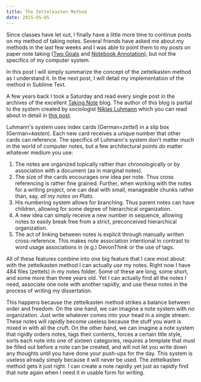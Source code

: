 ```yaml
---
title: The Zettelkasten Method
date: 2015-05-05
---
```




Since classes have let out, I finally have a little more time to continue posts on my method of taking notes.  Several friends have asked me about my methods in the last few weeks and I was able to point them to my posts on paper note taking ([Two Goals][] and [Notebook Annotation][]), but not the specifics of my computer system.

[Two Goals]: http://www.dansheffler.com/blog/2014-07-21-two-goals-of-note-taking/
[Notebook Annotation]: http://www.dansheffler.com/blog/2014-07-26-notebook-annotation/

In this post I will simply summarize the concept of the zettelkasten method as I understand it.  In the next post, I will detail my implementation of the method in Sublime Text.

A few years back I took a Saturday and read every single post in the archives of the excellent [Taking Note][] blog.  The author of this blog is partial to the system created by sociologist [Niklas Luhmann][] which you can read about in detail in [this post][].

Luhmann's system uses index cards (German=*zettel*) in a slip box (German=*kasten*).  Each new card receives a unique number that other cards can reference.  The specifics of Luhmann's system don't matter much in the world of computer notes, but a few architectural points *do* matter whatever medium you use:

1. The notes are organized topically rather than chronologically or
   by association with a document (as in marginal notes).
2. The size of the cards encourages one idea per note.  Thus cross
   referencing is rather fine grained.  Further, when working with
   the notes for a writing project, one can deal with small,
   manageable chunks rather than, say, *all my notes on Plato*.
3. His numbering system allows for branching.  Thus parent notes
   can have children, allowing for some degree of hierarchical
   organization.
4. A new idea can simply receive a new number in sequence, allowing
   notes to easily break free from a strict, preconceived
   hierarchical organization.
5. The act of linking between notes is explicit through manually
   written cross-reference.  This makes note association
   intentional in contrast to word usage associations in (e.g.)
   DevonThink or the use of tags.

[Taking Note]: http://takingnotenow.blogspot.com/
[Niklas Luhmann]: http://en.wikipedia.org/wiki/Niklas_Luhmann
[this post]: http://takingnotenow.blogspot.com/2007/12/luhmanns-zettelkasten.html

All of these features combine into one big feature that I care most about: with the zettelkasten method I can actually *use* my notes.  Right now I have 484 files (zettels) in my notes folder.  Some of these are long, some short, and some more than three years old.  Yet I can actually find all the notes I need, associate one note with another rapidly, and use these notes in the process of writing my dissertation.

This happens because the zettelkasten method strikes a balance between order and freedom.  On the one hand, we can imagine a note system with *no* organization.  Just write whatever comes into your head in a single stream.  These notes will rapidly become useless because the stuff you want is mixed in with all the cruft.  On the other hand, we can imagine a note system that rigidly orders notes, tags their contents, forces a certain title style, sorts each note into one of sixteen categories, requires a template that must be filled out before a note can be created, and will not let you write down any thoughts until you have done your push-ups for the day.  This system is useless already simply because it will never be used.  The zettelkasten method gets it just right.  I can create a note rapidly yet just as rapidly find that note again when I need it in usable form for writing.